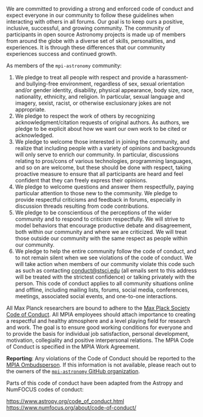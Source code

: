 We are committed to providing a strong and
enforced code of conduct and expect everyone in our community to follow these
guidelines when interacting with others in all forums. Our goal is to keep ours
a positive, inclusive, successful, and growing community. The community of
participants in open source Astronomy projects is made up of members from
around the globe with a diverse set of skills, personalities, and experiences.
It is through these differences that our community experiences success and
continued growth.

As members of the `mpi-astronomy` community:

1. We pledge to treat all people with respect and provide a harassment- and bullying-free environment, regardless of sex, sexual orientation and/or gender identity, disability, physical appearance, body size, race, nationality, ethnicity, and religion. In particular, sexual language and imagery, sexist, racist, or otherwise exclusionary jokes are not appropriate.
2. We pledge to respect the work of others by recognizing acknowledgment/citation requests of original authors. As authors, we pledge to be explicit about how we want our own work to be cited or acknowledged.
3. We pledge to welcome those interested in joining the community, and realize that including people with a variety of opinions and backgrounds will only serve to enrich our community. In particular, discussions relating to pros/cons of various technologies, programming languages, and so on are welcome, but these should be done with respect, taking proactive measure to ensure that all participants are heard and feel confident that they can freely express their opinions.
4. We pledge to welcome questions and answer them respectfully, paying particular attention to those new to the community. We pledge to provide respectful criticisms and feedback in forums, especially in discussion threads resulting from code contributions.
5. We pledge to be conscientious of the perceptions of the wider community and to respond to criticism respectfully. We will strive to model behaviors that encourage productive debate and disagreement, both within our community and where we are criticized. We will treat those outside our community with the same respect as people within our community.
6. We pledge to help the entire community follow the code of conduct, and to not remain silent when we see violations of the code of conduct. We will take action when members of our community violate this code such as such as contacting conduct@stsci.edu (all emails sent to this address will be treated with the strictest confidence) or talking privately with the person.
This code of conduct applies to all community situations online and offline, including mailing lists, forums, social media, conferences, meetings, associated social events, and one-to-one interactions.

All Max Planck researchers are bound to adhere to the 
[Max Plack Society Code of Conduct](https://www.mpg.de/14172230/code-of-conduct.pdf). 
All MPIA employees should attach importance to creating a respectful and healthy atmosphere 
and a level playing field for research and work. The goal is to ensure good working conditions 
for everyone and to provide the basis for individual job satisfaction, personal development, 
motivation, collegiality and positive interpersonal relations. The MPIA Code of Conduct is 
specified in the MPIA Work Agreement.

**Reporting**: Any violations of the Code of Conduct should be reported to the 
[MPIA Ombudsperson](https://www2.mpia-hd.mpg.de/homes/fendt/ombud.html). If this information
is not available, please reach out to the owners of the [`mpi-astronomy` GitHub organization](https://github.com/mpi-astronomy). 

Parts of this code of conduct have been adapted from the Astropy and NumFOCUS codes of conduct:

https://www.astropy.org/code_of_conduct.html
https://www.numfocus.org/about/code-of-conduct/

